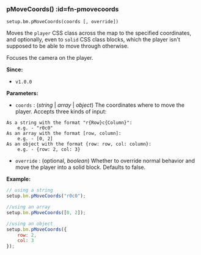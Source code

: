 
### pMoveCoords() :id=fn-pmovecoords

`setup.bm.pMoveCoords(coords [, override])`

Moves the `player` CSS class across the map to the specified coordinates, and optionally, even to `solid` CSS class blocks, which the player isn't supposed to be able to move through otherwise.

Focuses the camera on the player.

**Since:**
- `v1.0.0`

**Parameters:**
- `coords` : (*string* | *array* | *object*) The coordinates where to move the player. Accepts three kinds of input:  
```
As a string with the format "r{Row}c{Column}":  
	e.g. - "r0c0"  
As an array with the format [row, column]:  
	e.g. - [0, 2]  
As an object with the format {row: row, col: column}:  
	e.g. - {row: 2, col: 3}
```
- `override` : (optional, *boolean*) Whether to override normal behavior and move the player into a solid block. Defaults to false.

**Example:**
```js
// using a string
setup.bm.pMoveCoords("r0c0");

//using an array
setup.bm.pMoveCoords([0, 2]);

//using an object
setup.bm.pMoveCoords({
	row: 2,
	col: 3
});
```
